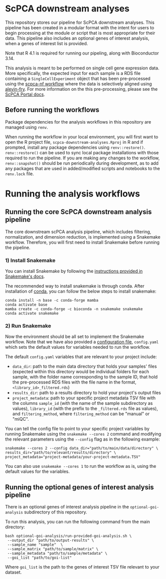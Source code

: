 # ScPCA downstream analyses

This repository stores our pipeline for ScPCA downstream analyses.
This pipeline has been created in a modular format with the intent for users to begin processing at the module or script that is most appropriate for their data.
This pipeline also includes an optional genes of interest analysis, when a genes of interest list is provided.

Note that R 4.1 is required for running our pipeling, along with Bioconductor 3.14.

This analysis is meant to be performed on single cell gene expression data. 
More specifically, the expected input for each sample is a RDS file containing a `SingleCellExperiment` object that has been pre-processed using the [scpca-nf workflow](https://github.com/AlexsLemonade/scpca-nf) where the data is selectively aligned using [alevin-fry](https://alevin-fry.readthedocs.io/en/latest/). For more information on the this pre-processing, please see the [ScPCA Portal docs](https://scpca.readthedocs.io/en/latest/).

## Before running the workflows

Package dependencies for the analysis workflows in this repository are managed using `renv`. 

When running the workflow in your local environment, you will first want to open the R project file, `scpca-downstream-analyses.Rproj` in R and if prompted, install any package dependencies using `renv::restore()`.
`renv::restore()` can be used to sync local package installations with those required to run the pipeline. 
If you are making any changes to the workflow, `renv::snapshot()` should be run periodically during development, as to add any packages that are used in added/modified scripts and notebooks to the `renv.lock` file.

# Running the analysis workflows

## Running the core ScPCA downstream analysis pipeline

The core downstream scPCA analysis pipeline, which includes filtering, normalization, and dimension reduction, is implemented using a Snakemake workflow.
Therefore, you will first need to install Snakemake before running the pipeline.

### 1) Install Snakemake

You can install Snakemake by following the [instructions provided in Snakemake's docs](https://snakemake.readthedocs.io/en/v7.3.8/getting_started/installation.html#installation-via-conda-mamba).

The recommended way to install snakemake is through conda. 
After installation of [conda](https://docs.conda.io/projects/conda/en/latest/user-guide/install/index.html), you can follow the below steps to install snakemake:

```
conda install -n base -c conda-forge mamba
conda activate base
mamba create -c conda-forge -c bioconda -n snakemake snakemake
conda activate snakemake
```

### 2) Run Snakemake

Now the environment should be all set to implement the Snakemake workflow. 
Note that we have also provided a [configuration file](https://snakemake.readthedocs.io/en/stable/snakefiles/configuration.html), `config.yaml` which sets the default values for variables needed to run the workflow.

The default `config.yaml` variables that are relevant to your project include:

- `data_dir`: path to the main data directory that holds your samples' files (expected within this directory would be individual folders for each sample, with the folder name corresponding to the sample ID, that hold the pre-processed RDS files with the file name in the format, `<library_id>_filtered.rds`)
- `results_dir`: path to a results directory to hold your project's output files
- `project_metadata`: path to your specific project metadata TSV file with the columns `sample_id` (with the name of the sample subdirectory as values), `library_id` (with the prefix to the `_filtered.rds` file as values), and `filtering_method`, where `filtering_method` can be "manual" or "miQC".


You can tell the config file to point to your specific project variables by running Snakemake using the `snakemake --cores 2` command and modifying the relevant parameters using the `--config` flag as in the following example:

```
snakemake --cores 2 --config data_dir="path/to/main/data/directory" \
results_dir="path/to/relevant/results/directory" \
project_metadata="project-metadata/your-project-metadata.TSV"
```

You can also use `snakemake --cores 1` to run the workflow as is, using the default values for the variables.

## Running the optional genes of interest analysis pipeline

There is an optional genes of interest analysis pipeline in the `optional-goi-analysis` subdirectory of this repository.

To run this analysis, you can run the following command from the main directory:

```
bash optional-goi-analysis/run-provided-goi-analysis.sh \
 --output_dir "path/to/output-results" \
 --sample_name "sample"  \
 --sample_matrix "path/to/sample/matrix" \
 --sample_metadata "path/to/sample/metadata" \
 --goi_list "path/to/goi-list"
```

Where `goi_list` is the path to the genes of interest TSV file relevant to your dataset.
